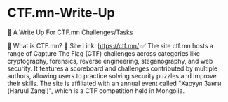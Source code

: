 # CTF.mn-Write-Up

📄 A Write Up For CTF.mn Challenges/Tasks

📰 What is CTF.mn?
🔗 Site Link: https://ctf.mn/
✅ The site ctf.mn hosts a range of Capture The Flag (CTF) challenges across categories like cryptography, forensics, 
reverse engineering, steganography, and web security. It features a scoreboard and challenges contributed by multiple 
authors, allowing users to practice solving security puzzles and improve their skills. The site is affiliated with an 
annual event called "Харуул Занги (Haruul Zangi)", which is a CTF competition held in Mongolia.

